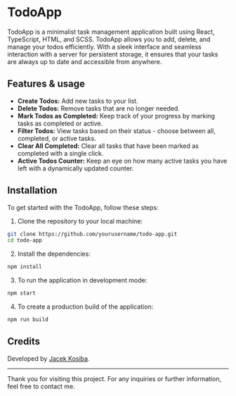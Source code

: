 # TodoApp

TodoApp is a minimalist task management application built using React, TypeScript, HTML, and SCSS. TodoApp allows you to add, delete, and manage your todos efficiently. With a sleek interface and seamless interaction with a server for persistent storage, it ensures that your tasks are always up to date and accessible from anywhere.

## Features & usage

- **Create Todos:** Add new tasks to your list.
- **Delete Todos:** Remove tasks that are no longer needed.
- **Mark Todos as Completed:** Keep track of your progress by marking tasks as completed or active.
- **Filter Todos:** View tasks based on their status - choose between all, completed, or active tasks.
- **Clear All Completed:** Clear all tasks that have been marked as completed with a single click.
- **Active Todos Counter:** Keep an eye on how many active tasks you have left with a dynamically updated counter.

## Installation

To get started with the TodoApp, follow these steps:

1. Clone the repository to your local machine:

```bash
git clone https://github.com/yourusername/todo-app.git
cd todo-app
```

2. Install the dependencies:

```bash
npm install
```

3. To run the application in development mode:

```bash
npm start
```

4. To create a production build of the application:

```bash
npm run build
```

## Credits

Developed by [Jacek Kosiba](https://github.com/jacekkosiba).

---

Thank you for visiting this project. For any inquiries or further information, feel free to contact me.
